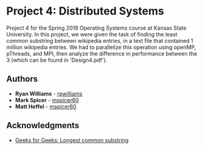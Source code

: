 # Project 4: Distributed Systems

Project 4 for the Spring 2018 Operating Systems course at Kansas State University. In this project,
we were given the task of finding the least common substring between wikipedia entries, in a text file
that contained 1 million wikipedia entries. We had to parallelize this operation using openMP, pThreads,
and MPI, then analyze the difference in performance between the 3 (which can be found in 'Design4.pdf').

## Authors

* **Ryan Williams** - [rpwilliams](https://github.com/rpwilliams)
* **Mark Spicer** - [mspicer60](https://github.com/mspicer60)
* **Matt Heffel** - [mspicer60](https://github.com/mgheffel)

## Acknowledgments

* [Geeks for Geeks: Longest common substring](https://www.geeksforgeeks.org/longest-common-substring/)

